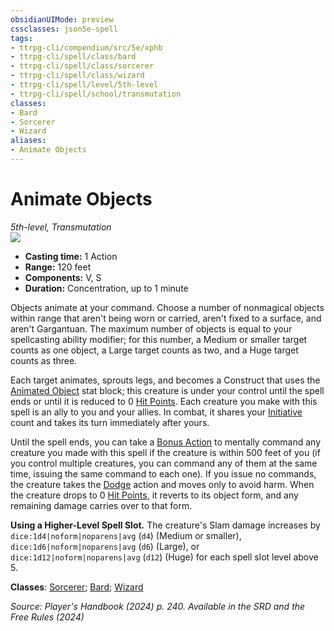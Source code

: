 ```yaml
---
obsidianUIMode: preview
cssclasses: json5e-spell
tags:
- ttrpg-cli/compendium/src/5e/xphb
- ttrpg-cli/spell/class/bard
- ttrpg-cli/spell/class/sorcerer
- ttrpg-cli/spell/class/wizard
- ttrpg-cli/spell/level/5th-level
- ttrpg-cli/spell/school/transmutation
classes:
- Bard
- Sorcerer
- Wizard
aliases:
- Animate Objects
---
```

# Animate Objects
*5th-level, Transmutation*  
![](/3-Mechanics/CLI/spells/img/animate-objects.webp#right)

- **Casting time:** 1 Action
- **Range:** 120 feet
- **Components:** V, S
- **Duration:** Concentration, up to 1 minute

Objects animate at your command. Choose a number of nonmagical objects within range that aren't being worn or carried, aren't fixed to a surface, and aren't Gargantuan. The maximum number of objects is equal to your spellcasting ability modifier; for this number, a Medium or smaller target counts as one object, a Large target counts as two, and a Huge target counts as three.

Each target animates, sprouts legs, and becomes a Construct that uses the [Animated Object](/3-Mechanics/CLI/bestiary/construct/animated-object-xphb.md) stat block; this creature is under your control until the spell ends or until it is reduced to 0 [Hit Points](/3-Mechanics/CLI/variant-rules/hit-points-xphb.md). Each creature you make with this spell is an ally to you and your allies. In combat, it shares your [Initiative](/3-Mechanics/CLI/variant-rules/initiative-xphb.md) count and takes its turn immediately after yours.

Until the spell ends, you can take a [Bonus Action](/3-Mechanics/CLI/variant-rules/bonus-action-xphb.md) to mentally command any creature you made with this spell if the creature is within 500 feet of you (if you control multiple creatures, you can command any of them at the same time, issuing the same command to each one). If you issue no commands, the creature takes the [Dodge](/3-Mechanics/CLI/actions.md#Dodge) action and moves only to avoid harm. When the creature drops to 0 [Hit Points](/3-Mechanics/CLI/variant-rules/hit-points-xphb.md), it reverts to its object form, and any remaining damage carries over to that form.

**Using a Higher-Level Spell Slot.** The creature's Slam damage increases by `dice:1d4|noform|noparens|avg` (`d4`) (Medium or smaller), `dice:1d6|noform|noparens|avg` (`d6`) (Large), or `dice:1d12|noform|noparens|avg` (`d12`) (Huge) for each spell slot level above 5.

**Classes**: [Sorcerer](/3-Mechanics/CLI/lists/list-spells-classes-sorcerer.md); [Bard](/3-Mechanics/CLI/lists/list-spells-classes-bard.md); [Wizard](/3-Mechanics/CLI/lists/list-spells-classes-wizard.md)

*Source: Player's Handbook (2024) p. 240. Available in the <span title='Systems Reference Document (5.2)'>SRD</span> and the Free Rules (2024)*